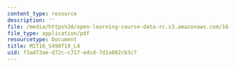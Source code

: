 ```yaml
---
content_type: resource
description: ''
file: /media/https%3A/open-learning-course-data-rc.s3.amazonaws.com/16-s498-risk-aware-and-robust-nonlinear-planning-fall-2019/f3ad73aed72cc717edcd7d1a082cb3c7_MIT16_S498f19_L4.pdf
file_type: application/pdf
resourcetype: Document
title: MIT16_S498f19_L4
uid: f3ad73ae-d72c-c717-edcd-7d1a082cb3c7
---
```

